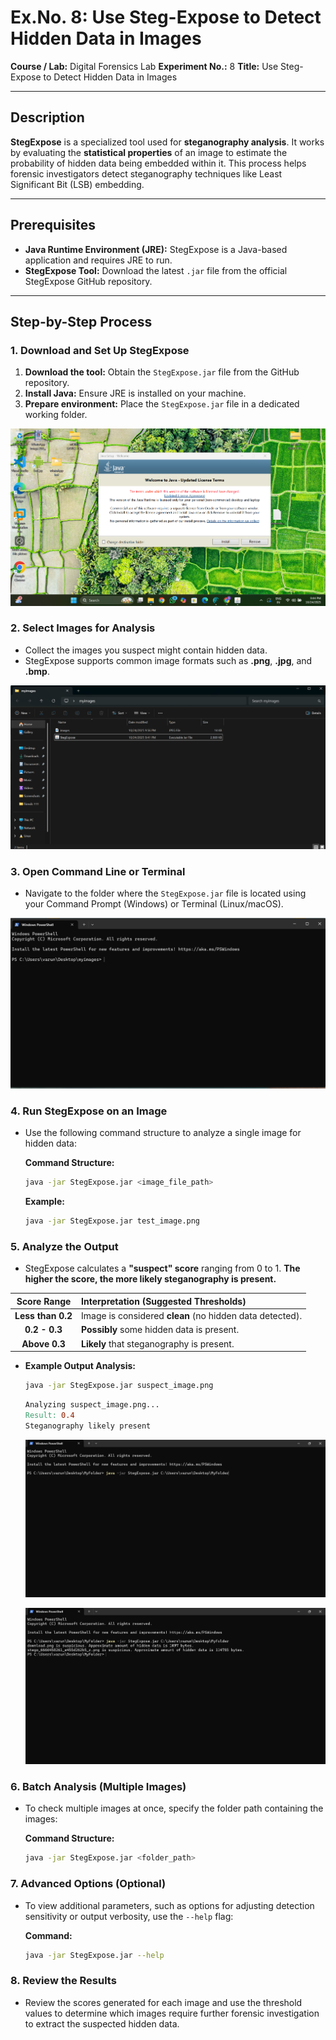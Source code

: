 # Ex.No. 8: Use Steg-Expose to Detect Hidden Data in Images

**Course / Lab:** Digital Forensics Lab
**Experiment No.:** 8
**Title:** Use Steg-Expose to Detect Hidden Data in Images

---

## Description
**StegExpose** is a specialized tool used for **steganography analysis**. It works by evaluating the **statistical properties** of an image to estimate the probability of hidden data being embedded within it. This process helps forensic investigators detect steganography techniques like Least Significant Bit (LSB) embedding.

---

## Prerequisites

- **Java Runtime Environment (JRE):** StegExpose is a Java-based application and requires JRE to run.
- **StegExpose Tool:** Download the latest `.jar` file from the official StegExpose GitHub repository.

---

## Step-by-Step Process

### 1. Download and Set Up StegExpose

1.  **Download the tool:** Obtain the `StegExpose.jar` file from the GitHub repository.
2.  **Install Java:** Ensure JRE is installed on your machine.
3.  **Prepare environment:** Place the `StegExpose.jar` file in a dedicated working folder.

![images/exp1-disk-step1.png](https://github.com/tharunsai856-spec/Digital-forensics-Lab-Experiments/blob/cd162e844d78247d981d718cd5a5282cb4aecc70/images/8.1.png)

### 2. Select Images for Analysis

* Collect the images you suspect might contain hidden data.
* StegExpose supports common image formats such as **.png**, **.jpg**, and **.bmp**.

![images/exp1-disk-step1.png](https://github.com/tharunsai856-spec/Digital-forensics-Lab-Experiments/blob/cd162e844d78247d981d718cd5a5282cb4aecc70/images/8.6.png)

### 3. Open Command Line or Terminal

* Navigate to the folder where the `StegExpose.jar` file is located using your Command Prompt (Windows) or Terminal (Linux/macOS).

![images/exp1-disk-step1.png](https://github.com/tharunsai856-spec/Digital-forensics-Lab-Experiments/blob/cd162e844d78247d981d718cd5a5282cb4aecc70/images/8.8.png)


### 4. Run StegExpose on an Image

* Use the following command structure to analyze a single image for hidden data:

    **Command Structure:**
    ```bash
    java -jar StegExpose.jar <image_file_path>
    ```

    **Example:**
    ```bash
    java -jar StegExpose.jar test_image.png
    ```

### 5. Analyze the Output

* StegExpose calculates a **"suspect" score** ranging from 0 to 1. **The higher the score, the more likely steganography is present.**

| Score Range | Interpretation (Suggested Thresholds) |
| :---: | :--- |
| **Less than 0.2** | Image is considered **clean** (no hidden data detected). |
| **0.2 - 0.3** | **Possibly** some hidden data is present. |
| **Above 0.3** | **Likely** that steganography is present. |

* **Example Output Analysis:**
    ```bash
    java -jar StegExpose.jar suspect_image.png
    ```
    ```makefile
    Analyzing suspect_image.png...
    Result: 0.4
    Steganography likely present
    ```
  ![images/exp1-disk-step1.png](https://github.com/tharunsai856-spec/Digital-forensics-Lab-Experiments/blob/cd162e844d78247d981d718cd5a5282cb4aecc70/images/8.10.png)
  
  ![images/exp1-disk-step1.png](https://github.com/tharunsai856-spec/Digital-forensics-Lab-Experiments/blob/cd162e844d78247d981d718cd5a5282cb4aecc70/images/8.11.png)

### 6. Batch Analysis (Multiple Images)

* To check multiple images at once, specify the folder path containing the images:

    **Command Structure:**
    ```bash
    java -jar StegExpose.jar <folder_path>
    ```

### 7. Advanced Options (Optional)

* To view additional parameters, such as options for adjusting detection sensitivity or output verbosity, use the `--help` flag:

    **Command:**
    ```bash
    java -jar StegExpose.jar --help
    ```

### 8. Review the Results

* Review the scores generated for each image and use the threshold values to determine which images require further forensic investigation to extract the suspected hidden data.
